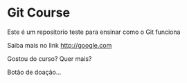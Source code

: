 # Git Course

Este é um repositorio teste para ensinar como o Git funciona

Saiba mais no link http://google.com

Gostou do curso? Quer mais? 

Botão de doação...
